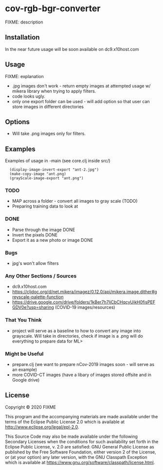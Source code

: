 # cov-rgb-bgr-converter

FIXME: description

## Installation

In the near future
usage will be soon available on dc9.x10host.com

## Usage

FIXME: explanation

   - .jpg images don't work - return empty images at attempted usage
      w/ mikera library when trying to apply filters.
   - code looks ugly.  
   - only one export folder can be used - will add option so that user
     can store images in  different directories

## Options

   - Will take .png images only for filters.

## Examples

  Examples of usage in -main (see core.clj inside src/)
      
      (display-image-invert-export "ant-2.jpg")
      (make-copy-image "ant.png)
      (grayScale-image-export "ant.png")

### TODO
   - MAP across a folder - convert all images to gray scale (TODO)
   - Preparing training data to look at

### DONE
   - Parse through the image DONE
   - Invert the pixels DONE 
   - Export it as a new photo or image DONE

### Bugs
   - jpg's won't allow filters 

### Any Other Sections / Sources
   - dc9.x10host.com
   - https://cljdoc.org/d/net.mikera/imagez/0.12.0/api/mikera.image.dither#greyscale-palette-function
   - https://drive.google.com/drive/folders/1kBer7h7ljCbCHqcyUikH0fisPEFGDV0e?usp=sharing (COVID-19 images/resources)

### That You Think
   - project will serve as a baseline to how to convert any image
     into grayscale. Will take in directories, check if image is a .png
     will do everything to prepare data for ML>

### Might be Useful
   - prepare.clj (we want to prepare nCov-2019 images soon - will serve as an example)
   - more COVID-CT images (have a libary of images stored offsite and in Google drive)

## License

Copyright © 2020 FIXME

This program and the accompanying materials are made available under the
terms of the Eclipse Public License 2.0 which is available at
http://www.eclipse.org/legal/epl-2.0.

This Source Code may also be made available under the following Secondary
Licenses when the conditions for such availability set forth in the Eclipse
Public License, v. 2.0 are satisfied: GNU General Public License as published by
the Free Software Foundation, either version 2 of the License, or (at your
option) any later version, with the GNU Classpath Exception which is available
at https://www.gnu.org/software/classpath/license.html.
